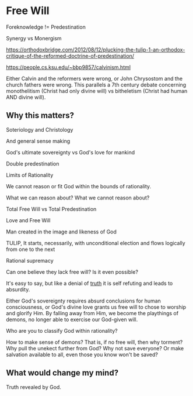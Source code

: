 # Free Will

Foreknowledge != Predestination 

Synergy vs Monergism

https://orthodoxbridge.com/2012/08/12/plucking-the-tulip-1-an-orthodox-critique-of-the-reformed-doctrine-of-predestination/

https://people.cs.ksu.edu/~bbp9857/calvinism.html

Either Calvin and the reformers were wrong,
 or John Chrysostom and the church fathers
 were wrong.
This parallels a 7th century debate
 concerning monothelitism
 (Christ had only divine will)
 vs
 bitheletism
 (Christ had human AND divine will).


## Why this matters?
Soteriology and Christology

And general sense making


God's ultimate sovereignty
vs
God's love for mankind 

 


Double predestination


Limits of Rationality

We cannot reason or fit God within the bounds
 of rationality.

What we can reason about?
What we cannot reason about?


Total Free Will
vs
Total Predestination


Love and Free Will


Man created in the image and likeness of God

TULIP,
It starts, necessarily, with
 unconditional election and flows
 logically from one to the next




Rational supremacy



Can one believe they lack free will?
Is it even possible?

It's easy to say, but like a denial of
 [truth](../truth.md)
 it is self refuting and leads to absurdity.

Either God's sovereignty requires absurd
 conclusions for human consciousness,
 or God's divine love grants us free will
 to chose to worship and glorify Him.
By falling away from Him,
 we become the playthings of demons,
 no longer able to exercise our
 God-given will.


Who are you to classify God within rationality?

How to make sense of demons?
That is, if no free will, then why torment?
Why pull the unekect further from God?
Why not save everyone? Or make salvation available
 to all, even those you know won't be saved?







## What would change my mind?

Truth revealed by God.



